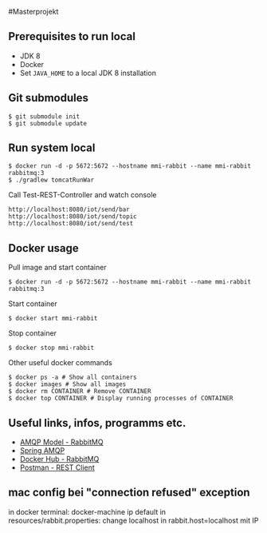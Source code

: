#Masterprojekt

## Prerequisites to run local

* JDK 8
* Docker
* Set `JAVA_HOME` to a local JDK 8 installation

## Git submodules

    $ git submodule init
    $ git submodule update

## Run system local

    $ docker run -d -p 5672:5672 --hostname mmi-rabbit --name mmi-rabbit rabbitmq:3
    $ ./gradlew tomcatRunWar
    
Call Test-REST-Controller and watch console

    http://localhost:8080/iot/send/bar
    http://localhost:8080/iot/send/topic
    http://localhost:8080/iot/send/test
    
## Docker usage
Pull image and start container

    $ docker run -d -p 5672:5672 --hostname mmi-rabbit --name mmi-rabbit rabbitmq:3

Start container
    
    $ docker start mmi-rabbit
    
Stop container

    $ docker stop mmi-rabbit
    
Other useful docker commands

    $ docker ps -a # Show all containers
    $ docker images # Show all images
    $ docker rm CONTAINER # Remove CONTAINER
    $ docker top CONTAINER # Display running processes of CONTAINER

    
## Useful links, infos, programms etc.
* [AMQP Model - RabbitMQ](https://www.rabbitmq.com/tutorials/amqp-concepts.html)
* [Spring AMQP](http://docs.spring.io/spring-amqp/reference/html/)
* [Docker Hub - RabbitMQ](https://hub.docker.com/_/rabbitmq/)
* [Postman - REST Client](https://www.getpostman.com/)

## mac config bei "connection refused" exception
in docker terminal: docker-machine ip default
in resources/rabbit.properties:
change localhost in rabbit.host=localhost mit IP

